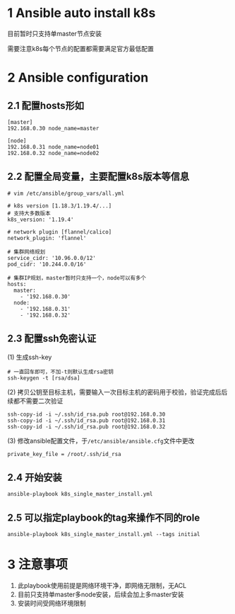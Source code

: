 # 1 Ansible auto install k8s

目前暂时只支持单master节点安装

需要注意k8s每个节点的配置都需要满足官方最低配置

# 2 Ansible configuration

## 2.1 配置hosts形如
```
[master]
192.168.0.30 node_name=master

[node]
192.168.0.31 node_name=node01
192.168.0.32 node_name=node02
```

## 2.2 配置全局变量，主要配置k8s版本等信息
```
# vim /etc/ansible/group_vars/all.yml

# k8s version [1.18.3/1.19.4/...]
# 支持大多数版本
k8s_version: '1.19.4'

# network plugin [flannel/calico]
network_plugin: 'flannel'

# 集群网络规划
service_cidr: '10.96.0.0/12'
pod_cidr: '10.244.0.0/16'

# 集群IP规划，master暂时只支持一个，node可以有多个
hosts:
  master:
    - '192.168.0.30'
  node:
    - '192.168.0.31'
    - '192.168.0.32'
```

## 2.3 配置ssh免密认证

(1) 生成ssh-key
```
# 一直回车即可，不加-t则默认生成rsa密钥
ssh-keygen -t [rsa/dsa]
```
(2) 拷贝公钥至目标主机，需要输入一次目标主机的密码用于校验，验证完成后后续都不需要二次验证
```
ssh-copy-id -i ~/.ssh/id_rsa.pub root@192.168.0.30
ssh-copy-id -i ~/.ssh/id_rsa.pub root@192.168.0.31
ssh-copy-id -i ~/.ssh/id_rsa.pub root@192.168.0.32
```
(3) 修改ansible配置文件，于`/etc/ansible/ansible.cfg`文件中更改
```
private_key_file = /root/.ssh/id_rsa
```

## 2.4 开始安装
```
ansible-playbook k8s_single_master_install.yml
```

## 2.5 可以指定playbook的tag来操作不同的role
```
ansible-playbook k8s_single_master_install.yml --tags initial
```

# 3 注意事项

1. 此playbook使用前提是网络环境干净，即网络无限制，无ACL
2. 目前只支持单master多node安装，后续会加上多master安装
3. 安装时间受网络环境限制
